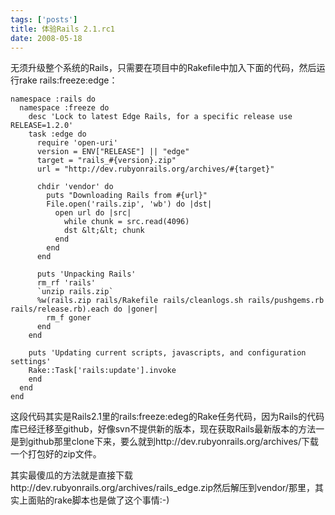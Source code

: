 ```yaml
--- 
tags: ['posts']
title: 体验Rails 2.1.rc1
date: 2008-05-18
---
```

无须升级整个系统的Rails，只需要在项目中的Rakefile中加入下面的代码，然后运行rake rails:freeze:edge：

    namespace :rails do
      namespace :freeze do
        desc 'Lock to latest Edge Rails, for a specific release use RELEASE=1.2.0'
        task :edge do
          require 'open-uri'
          version = ENV["RELEASE"] || "edge"
          target = "rails_#{version}.zip"
          url = "http://dev.rubyonrails.org/archives/#{target}"
     
          chdir 'vendor' do
            puts "Downloading Rails from #{url}"
            File.open('rails.zip', 'wb') do |dst|
              open url do |src|
                while chunk = src.read(4096)
                dst &lt;&lt; chunk
              end
            end
          end
     
          puts 'Unpacking Rails'
          rm_rf 'rails'
          `unzip rails.zip`
          %w(rails.zip rails/Rakefile rails/cleanlogs.sh rails/pushgems.rb rails/release.rb).each do |goner|
            rm_f goner
          end
        end
     
        puts 'Updating current scripts, javascripts, and configuration settings'
        Rake::Task['rails:update'].invoke
        end
      end
    end

这段代码其实是Rails2.1里的rails:freeze:edeg的Rake任务代码，因为Rails的代码库已经迁移至github，好像svn不提供新的版本，现在获取Rails最新版本的方法一是到github那里clone下来，要么就到http://dev.rubyonrails.org/archives/下载一个打包好的zip文件。

其实最傻瓜的方法就是直接下载http://dev.rubyonrails.org/archives/rails_edge.zip然后解压到vendor/那里，其实上面贴的rake脚本也是做了这个事情:-)
